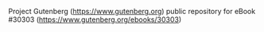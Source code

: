 Project Gutenberg (https://www.gutenberg.org) public repository for eBook #30303 (https://www.gutenberg.org/ebooks/30303)
